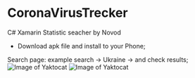 # CoronaVirusTrecker
 C# Xamarin Statistic seacher by Novod

* Download apk file and install to your Phone;

Search page: example search -> Ukraine -> and check results;
![Image of Yaktocat](https://i.ibb.co/7ybHYJ4/photo5371104097299705427.jpg)
![Image of Yaktocat](https://i.ibb.co/kBfnySK/1photo5371104097299705426.jpg)